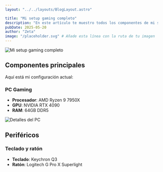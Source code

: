 ```yaml
---
layout: "../../layouts/BlogLayout.astro"

title: "Mi setup gaming completo"
description: "En este artículo te muestro todos los componentes de mi setup gaming, desde el PC hasta los periféricos y la iluminación que uso para mis streams."
pubDate: 2025-05-20
author: "Zeta"
image: "/placeholder.svg" # Añade esta línea con la ruta de tu imagen
---
```


![Mi setup gaming completo](/placeholder.svg "Mi impresionante setup gaming")

## Componentes principales

Aquí está mi configuración actual:

### PC Gaming

- **Procesador**: AMD Ryzen 9 7950X
- **GPU**: NVIDIA RTX 4090
- **RAM**: 64GB DDR5

![Detalles del PC](/placeholder.svg "El interior de mi PC")

## Periféricos

### Teclado y ratón

- **Teclado**: Keychron Q3
- **Ratón**: Logitech G Pro X Superlight
